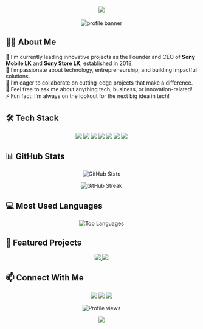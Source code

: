 <!-- Header with animated text -->
<h1 align="center">
  <img src="https://readme-typing-svg.herokuapp.com/?lines=Hi+there!+👋;Welcome+to+Sahan's+GitHub+profile!&center=true&size=30">
</h1>

<!-- Profile Banner -->
<p align="center">
  <img src="https://via.placeholder.com/1200x300.png?text=Welcome+to+Sahan's+GitHub" alt="profile banner">
</p>

<!-- About Me Section -->
## 👨‍💻 About Me

🔭 I'm currently leading innovative projects as the Founder and CEO of **Sony Mobile LK** and **Sony Store LK**, established in 2018.  
🌱 I’m passionate about technology, entrepreneurship, and building impactful solutions.  
👯 I’m eager to collaborate on cutting-edge projects that make a difference.  
💬 Feel free to ask me about anything tech, business, or innovation-related!  
⚡ Fun fact: I’m always on the lookout for the next big idea in tech!

<!-- Tech Stack -->
## 🛠️ Tech Stack

<p align="center">
  <img src="https://img.shields.io/badge/-JavaScript-F7DF1E?style=flat-square&logo=javascript&logoColor=black" />
  <img src="https://img.shields.io/badge/-Python-3776AB?style=flat-square&logo=python&logoColor=white" />
  <img src="https://img.shields.io/badge/-React-61DAFB?style=flat-square&logo=react&logoColor=black" />
  <img src="https://img.shields.io/badge/-Node.js-339933?style=flat-square&logo=node.js&logoColor=white" />
  <img src="https://img.shields.io/badge/-HTML5-E34F26?style=flat-square&logo=html5&logoColor=white" />
  <img src="https://img.shields.io/badge/-CSS3-1572B6?style=flat-square&logo=css3&logoColor=white" />
  <img src="https://img.shields.io/badge/-MongoDB-47A248?style=flat-square&logo=mongodb&logoColor=white" />
</p>

<!-- GitHub Stats -->
## 📊 GitHub Stats

<p align="center">
  <img src="https://github-readme-stats.vercel.app/api?username=sahanadithya&show_icons=true&theme=radical" alt="GitHub Stats" />
</p>

<p align="center">
  <img src="https://github-readme-streak-stats.herokuapp.com/?user=sahanadithya&theme=radical" alt="GitHub Streak" />
</p>

<!-- Top Languages -->
## 💻 Most Used Languages

<p align="center">
  <img src="https://github-readme-stats.vercel.app/api/top-langs/?username=sahanadithya&layout=compact&theme=radical" alt="Top Languages" />
</p>

<!-- Projects Section -->
## 🚀 Featured Projects

<p align="center">
  <a href="https://github.com/sahanadithya/project1">
    <img src="https://github-readme-stats.vercel.app/api/pin/?username=sahanadithya&repo=project1&theme=radical" />
  </a>
  <a href="https://github.com/sahanadithya/project2">
    <img src="https://github-readme-stats.vercel.app/api/pin/?username=sahanadithya&repo=project2&theme=radical" />
  </a>
</p>

<!-- Contact Section -->
## 📫 Connect With Me

<p align="center">
  <a href="https://linkedin.com/in/sahanadithya">
    <img src="https://img.shields.io/badge/-LinkedIn-0077B5?style=flat-square&logo=linkedin&logoColor=white" />
  </a>
  <a href="https://twitter.com/sahanadithya">
    <img src="https://img.shields.io/badge/-Twitter-1DA1F2?style=flat-square&logo=twitter&logoColor=white" />
  </a>
  <a href="https://github.com/sahanadithya">
    <img src="https://img.shields.io/badge/-GitHub-181717?style=flat-square&logo=github&logoColor=white" />
  </a>
</p>

<!-- Profile Views Counter -->
<p align="center">
  <img src="https://komarev.com/ghpvc/?username=sahanadithya&color=blueviolet" alt="Profile views" />
</p>

<!-- Footer -->
<p align="center">
  <img src="https://capsule-render.vercel.app/api?type=waving&color=gradient&height=100&section=footer" />
</p>
